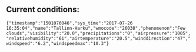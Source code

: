 ## Current conditions: 
 ``` {"timestamp":"1501076046","sys_time":"2017-07-26 16:35:04","name":"Tallinn-Harku","wmocode":"26038","phenomenon":"Few clouds","visibility":"20.0","precipitations":"0","airpressure":"1005","relativehumidity":"61","airtemperature":"20.5","winddirection":"47","windspeed":"6.2","windspeedmax":"10.3"} ```
